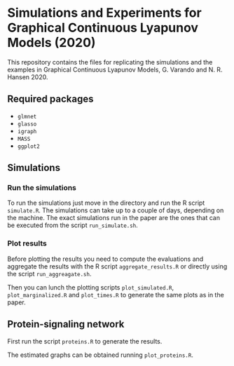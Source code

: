 # Simulations and Experiments for Graphical Continuous Lyapunov Models (2020)  

This repository contains the files for replicating the simulations
and the examples in Graphical Continuous Lyapunov Models, G. Varando and N. R. Hansen 
2020.   

## Required packages

* `glmnet`
* `glasso`
* `igraph`
* `MASS`
* `ggplot2`

## Simulations

### Run the simulations

To run the simulations just move in the directory and run the R script 
`simulate.R`. 
The simulations can take up to a couple of days, depending on the
machine.
The exact simulations run in the paper are the ones 
that can be executed from the script `run_simulate.sh`. 

### Plot results 

Before plotting the results you need to compute the evaluations and 
aggregate the results with the R script `aggregate_results.R` or directly 
using the script `run_aggreagate.sh`.  

Then you can lunch the plotting scripts `plot_simulated.R`,
`plot_marginalized.R` and `plot_times.R` 
 to generate the same plots as in the paper.  

## Protein-signaling network

First run the script `proteins.R` to generate the results. 

The estimated graphs can be obtained running `plot_proteins.R`. 

